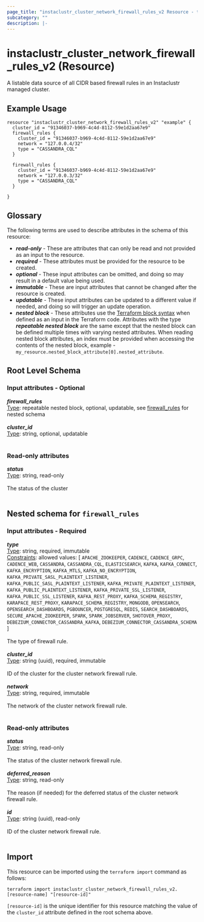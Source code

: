 ```yaml
---
page_title: "instaclustr_cluster_network_firewall_rules_v2 Resource - terraform-provider-instaclustr"
subcategory: ""
description: |-
---
```


# instaclustr_cluster_network_firewall_rules_v2 (Resource)
A listable data source of all CIDR based firewall rules in an Instaclustr managed cluster.
## Example Usage
```
resource "instaclustr_cluster_network_firewall_rules_v2" "example" {
  cluster_id = "91346037-b969-4c4d-8112-59e1d2aa67e9"
  firewall_rules {
    cluster_id = "91346037-b969-4c4d-8112-59e1d2aa67e9"
    network = "127.0.0.4/32"
    type = "CASSANDRA_CQL"
  }

  firewall_rules {
    cluster_id = "91346037-b969-4c4d-8112-59e1d2aa67e9"
    network = "127.0.0.3/32"
    type = "CASSANDRA_CQL"
  }

}
```
## Glossary
The following terms are used to describe attributes in the schema of this resource:
- **_read-only_** - These are attributes that can only be read and not provided as an input to the resource.
- **_required_** - These attributes must be provided for the resource to be created.
- **_optional_** - These input attributes can be omitted, and doing so may result in a default value being used.
- **_immutable_** - These are input attributes that cannot be changed after the resource is created.
- **_updatable_** - These input attributes can be updated to a different value if needed, and doing so will trigger an update operation.
- **_nested block_** - These attributes use the [Terraform block syntax](https://www.terraform.io/language/attr-as-blocks) when defined as an input in the Terraform code. Attributes with the type **_repeatable nested block_** are the same except that the nested block can be defined multiple times with varying nested attributes. When reading nested block attributes, an index must be provided when accessing the contents of the nested block, example - `my_resource.nested_block_attribute[0].nested_attribute`.
## Root Level Schema
### Input attributes - Optional
*___firewall_rules___*<br>
<ins>Type</ins>: repeatable nested block, optional, updatable, see [firewall_rules](#nested--firewall_rules) for nested schema<br>
<br>
*___cluster_id___*<br>
<ins>Type</ins>: string, optional, updatable<br>
<br>
### Read-only attributes
*___status___*<br>
<ins>Type</ins>: string, read-only<br>
<br>The status of the cluster<br><br>
<a id="nested--firewall_rules"></a>
## Nested schema for `firewall_rules`

### Input attributes - Required
*___type___*<br>
<ins>Type</ins>: string, required, immutable<br>
<ins>Constraints</ins>: allowed values: [ `APACHE_ZOOKEEPER`, `CADENCE`, `CADENCE_GRPC`, `CADENCE_WEB`, `CASSANDRA`, `CASSANDRA_CQL`, `ELASTICSEARCH`, `KAFKA`, `KAFKA_CONNECT`, `KAFKA_ENCRYPTION`, `KAFKA_MTLS`, `KAFKA_NO_ENCRYPTION`, `KAFKA_PRIVATE_SASL_PLAINTEXT_LISTENER`, `KAFKA_PUBLIC_SASL_PLAINTEXT_LISTENER`, `KAFKA_PRIVATE_PLAINTEXT_LISTENER`, `KAFKA_PUBLIC_PLAINTEXT_LISTENER`, `KAFKA_PRIVATE_SSL_LISTENER`, `KAFKA_PUBLIC_SSL_LISTENER`, `KAFKA_REST_PROXY`, `KAFKA_SCHEMA_REGISTRY`, `KARAPACE_REST_PROXY`, `KARAPACE_SCHEMA_REGISTRY`, `MONGODB`, `OPENSEARCH`, `OPENSEARCH_DASHBOARDS`, `PGBOUNCER`, `POSTGRESQL`, `REDIS`, `SEARCH_DASHBOARDS`, `SECURE_APACHE_ZOOKEEPER`, `SPARK`, `SPARK_JOBSERVER`, `SHOTOVER_PROXY`, `DEBEZIUM_CONNECTOR_CASSANDRA_KAFKA`, `DEBEZIUM_CONNECTOR_CASSANDRA_SCHEMA` ]<br><br>The type of firewall rule.<br><br>
*___cluster_id___*<br>
<ins>Type</ins>: string (uuid), required, immutable<br>
<br>ID of the cluster for the cluster network firewall rule.<br><br>
*___network___*<br>
<ins>Type</ins>: string, required, immutable<br>
<br>The network of the cluster network firewall rule.<br><br>
### Read-only attributes
*___status___*<br>
<ins>Type</ins>: string, read-only<br>
<br>The status of the cluster network firewall rule.<br><br>
*___deferred_reason___*<br>
<ins>Type</ins>: string, read-only<br>
<br>The reason (if needed) for the deferred status of the cluster network firewall rule.<br><br>
*___id___*<br>
<ins>Type</ins>: string (uuid), read-only<br>
<br>ID of the cluster network firewall rule.<br><br>
## Import
This resource can be imported using the `terraform import` command as follows:
```
terraform import instaclustr_cluster_network_firewall_rules_v2.[resource-name] "[resource-id]"
```
`[resource-id]` is the unique identifier for this resource matching the value of the `cluster_id` attribute defined in the root schema above.

